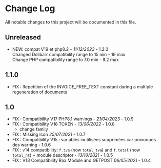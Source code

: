 # Change Log
All notable changes to this project will be documented in this file.

## Unreleased
- NEW: compat V19 et php8.2 - *11/12/2023* - 1.2.0  
  Changed Dolibarr compatibility range to 15 min - 19 max  
  Change PHP compatibility range to 7.0 min - 8.2 max


## 1.1.0
- FIX : Repetition of the INVOICE_FREE_TEXT constant during a multiple regeneration of documents


## 1.0

- FIX : Compatibility V17 PHP8.1 warnings - *21/04/2023* - 1.0.9
- FIX : Compatibility V16 TOKEN - *13/06/2022* - 1.0.8  
  - change family
- FIX : Missing Icon  *25/07/2021* - 1.0.7
- FIX : Compatibility V15 : variables inutilisées supprimées car provoques des warning - 1.0.6
- FIX : v14 compatibility: `f.tva` (now `total_tva`) and `f.total` (now `total_ht`)
  \+ module descriptor - *13/10/2021* - 1.0.5
- FIX : V13 Compatibility Box Module and GETPOST *06/05/2021* - 1.0.4

